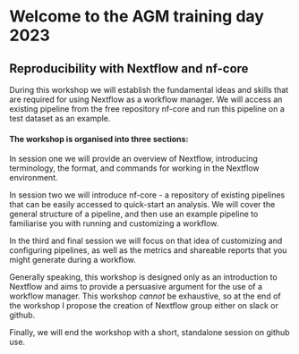 # Welcome to the AGM training day 2023

## Reproducibility with Nextflow and nf-core

During this workshop we will establish the fundamental ideas and skills that are required for using Nextflow as a workflow manager. We will access an existing pipeline from the free repository nf-core and run this pipeline on a test dataset as an example.

#### The workshop is organised into three sections:

In session one we will provide an overview of Nextflow, introducing terminology, the format, and commands for working in the Nextflow environment.

In session two we will introduce nf-core - a repository of existing pipelines that can be easily accessed to quick-start an analysis. We will cover the general structure of a pipeline, and then use an example pipeline to familiarise you with running and customizing a workflow. 

In the third and final session we will focus on that idea of customizing and configuring pipelines, as well as the metrics and shareable reports that you might generate during a workflow. 

Generally speaking, this workshop is designed only as an introduction to Nextflow and aims to provide a persuasive argument for the use of a workflow manager. This workshop *cannot* be exhaustive, so at the end of the workshop I propose the creation of Nextflow group either on slack or github. 

Finally, we will end the workshop with a short, standalone session on github use. 